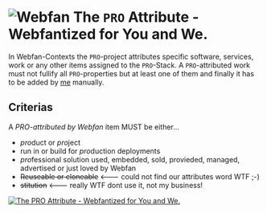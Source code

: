 # ![Webfan](https://webfan.de/favicon.ico) The `PRO` Attribute - Webfantized for You and We.

In Webfan-Contexts the `PRO`-project attributes specific software, services, work or any other items assigned to the `PRO`-Stack.
A `PRO`-attributed work must not fullify all `PRO`-properties but at least one of them and finally it has to be added by [me](https://till.wehowski.webfan.me) manually.

## Criterias
A *PRO-attributed by Webfan* item MUST be either...
* *pro*duct or *pro*ject
* run in or build for *pro*duction deployments
* *pro*fessional solution used, embedded, sold, provieded, managed, advertised or just loved by Webfan
*  ~~<s>Reuseable or cloneable</s>~~ <--- could not find our attributes word WTF ;-)
*  ~~<s>stitution</s>~~ <--- really WTF dont use it, not my business! 

  [![The PRO Attribute - Webfantized for You and We.](https://cdn.webfan.de/@webfan3/website/logos/pro-webfan.png)](https://webfan.pro) 
